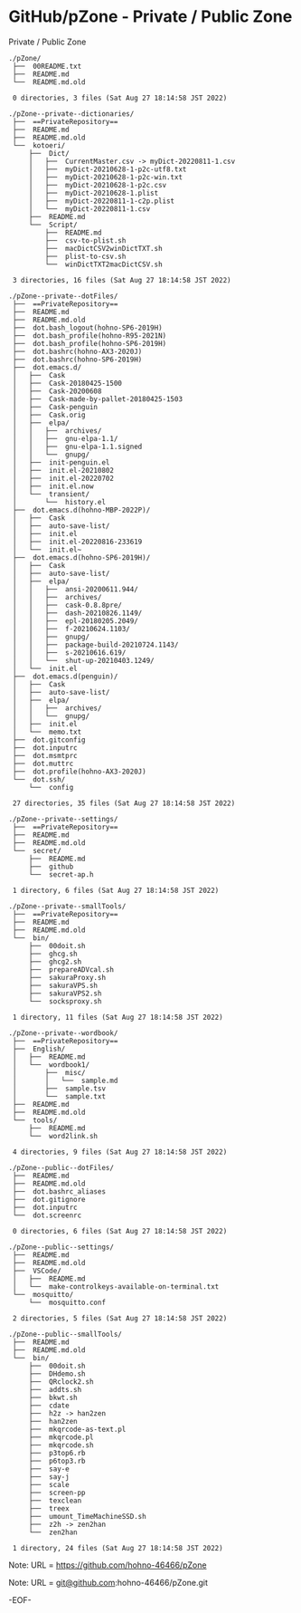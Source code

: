 # GitHub/pZone - Private / Public Zone

Private / Public Zone

    ./pZone/
     ├──  00README.txt
     ├──  README.md
     └──  README.md.old
     
     0 directories, 3 files (Sat Aug 27 18:14:58 JST 2022)

    ./pZone--private--dictionaries/
     ├──  ==PrivateRepository==
     ├──  README.md
     ├──  README.md.old
     └──  kotoeri/
         ├──  Dict/
         │   ├──  CurrentMaster.csv -> myDict-20220811-1.csv
         │   ├──  myDict-20210628-1-p2c-utf8.txt
         │   ├──  myDict-20210628-1-p2c-win.txt
         │   ├──  myDict-20210628-1-p2c.csv
         │   ├──  myDict-20210628-1.plist
         │   ├──  myDict-20220811-1-c2p.plist
         │   └──  myDict-20220811-1.csv
         ├──  README.md
         └──  Script/
             ├──  README.md
             ├──  csv-to-plist.sh
             ├──  macDictCSV2winDictTXT.sh
             ├──  plist-to-csv.sh
             └──  winDictTXT2macDictCSV.sh
     
     3 directories, 16 files (Sat Aug 27 18:14:58 JST 2022)

    ./pZone--private--dotFiles/
     ├──  ==PrivateRepository==
     ├──  README.md
     ├──  README.md.old
     ├──  dot.bash_logout(hohno-SP6-2019H)
     ├──  dot.bash_profile(hohno-R95-2021N)
     ├──  dot.bash_profile(hohno-SP6-2019H)
     ├──  dot.bashrc(hohno-AX3-2020J)
     ├──  dot.bashrc(hohno-SP6-2019H)
     ├──  dot.emacs.d/
     │   ├──  Cask
     │   ├──  Cask-20180425-1500
     │   ├──  Cask-20200608
     │   ├──  Cask-made-by-pallet-20180425-1503
     │   ├──  Cask-penguin
     │   ├──  Cask.orig
     │   ├──  elpa/
     │   │   ├──  archives/
     │   │   ├──  gnu-elpa-1.1/
     │   │   ├──  gnu-elpa-1.1.signed
     │   │   └──  gnupg/
     │   ├──  init-penguin.el
     │   ├──  init.el-20210802
     │   ├──  init.el-20220702
     │   ├──  init.el.now
     │   └──  transient/
     │       └──  history.el
     ├──  dot.emacs.d(hohno-MBP-2022P)/
     │   ├──  Cask
     │   ├──  auto-save-list/
     │   ├──  init.el
     │   ├──  init.el-20220816-233619
     │   └──  init.el~
     ├──  dot.emacs.d(hohno-SP6-2019H)/
     │   ├──  Cask
     │   ├──  auto-save-list/
     │   ├──  elpa/
     │   │   ├──  ansi-20200611.944/
     │   │   ├──  archives/
     │   │   ├──  cask-0.8.8pre/
     │   │   ├──  dash-20210826.1149/
     │   │   ├──  epl-20180205.2049/
     │   │   ├──  f-20210624.1103/
     │   │   ├──  gnupg/
     │   │   ├──  package-build-20210724.1143/
     │   │   ├──  s-20210616.619/
     │   │   └──  shut-up-20210403.1249/
     │   └──  init.el
     ├──  dot.emacs.d(penguin)/
     │   ├──  Cask
     │   ├──  auto-save-list/
     │   ├──  elpa/
     │   │   ├──  archives/
     │   │   └──  gnupg/
     │   ├──  init.el
     │   └──  memo.txt
     ├──  dot.gitconfig
     ├──  dot.inputrc
     ├──  dot.msmtprc
     ├──  dot.muttrc
     ├──  dot.profile(hohno-AX3-2020J)
     └──  dot.ssh/
         └──  config
     
     27 directories, 35 files (Sat Aug 27 18:14:58 JST 2022)

    ./pZone--private--settings/
     ├──  ==PrivateRepository==
     ├──  README.md
     ├──  README.md.old
     └──  secret/
         ├──  README.md
         ├──  github
         └──  secret-ap.h
     
     1 directory, 6 files (Sat Aug 27 18:14:58 JST 2022)

    ./pZone--private--smallTools/
     ├──  ==PrivateRepository==
     ├──  README.md
     ├──  README.md.old
     └──  bin/
         ├──  00doit.sh
         ├──  ghcg.sh
         ├──  ghcg2.sh
         ├──  prepareADVcal.sh
         ├──  sakuraProxy.sh
         ├──  sakuraVPS.sh
         ├──  sakuraVPS2.sh
         └──  socksproxy.sh
     
     1 directory, 11 files (Sat Aug 27 18:14:58 JST 2022)

    ./pZone--private--wordbook/
     ├──  ==PrivateRepository==
     ├──  English/
     │   ├──  README.md
     │   └──  wordbook1/
     │       ├──  misc/
     │       │   └──  sample.md
     │       ├──  sample.tsv
     │       └──  sample.txt
     ├──  README.md
     ├──  README.md.old
     └──  tools/
         ├──  README.md
         └──  word2link.sh
     
     4 directories, 9 files (Sat Aug 27 18:14:58 JST 2022)

    ./pZone--public--dotFiles/
     ├──  README.md
     ├──  README.md.old
     ├──  dot.bashrc_aliases
     ├──  dot.gitignore
     ├──  dot.inputrc
     └──  dot.screenrc
     
     0 directories, 6 files (Sat Aug 27 18:14:58 JST 2022)

    ./pZone--public--settings/
     ├──  README.md
     ├──  README.md.old
     ├──  VSCode/
     │   ├──  README.md
     │   └──  make-controlkeys-available-on-terminal.txt
     └──  mosquitto/
         └──  mosquitto.conf
     
     2 directories, 5 files (Sat Aug 27 18:14:58 JST 2022)

    ./pZone--public--smallTools/
     ├──  README.md
     ├──  README.md.old
     └──  bin/
         ├──  00doit.sh
         ├──  DHdemo.sh
         ├──  QRclock2.sh
         ├──  addts.sh
         ├──  bkwt.sh
         ├──  cdate
         ├──  h2z -> han2zen
         ├──  han2zen
         ├──  mkqrcode-as-text.pl
         ├──  mkqrcode.pl
         ├──  mkqrcode.sh
         ├──  p3top6.rb
         ├──  p6top3.rb
         ├──  say-e
         ├──  say-j
         ├──  scale
         ├──  screen-pp
         ├──  texclean
         ├──  treex
         ├──  umount_TimeMachineSSD.sh
         ├──  z2h -> zen2han
         └──  zen2han
     
     1 directory, 24 files (Sat Aug 27 18:14:58 JST 2022)


Note: URL = https://github.com/hohno-46466/pZone

Note: URL = git@github.com:hohno-46466/pZone.git

-EOF-

